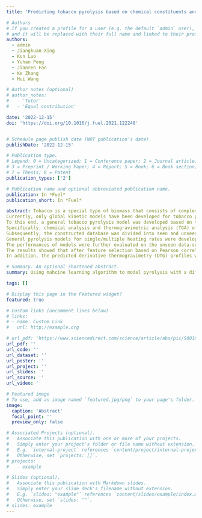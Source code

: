 ```yaml
---
title: 'Predicting tobacco pyrolysis based on chemical constituents and heating conditions using machine learning approaches'

# Authors
# If you created a profile for a user (e.g. the default `admin` user), write the username (folder name) here
# and it will be replaced with their full name and linked to their profile.
authors:
  - admin
  - Jiangkuan Xing
  - Kun Luo
  - Yuhan Peng
  - Jianren Fan
  - Ke Zhang
  - Hui Wang

# Author notes (optional)
# author_notes:
#   - 'Tutor'
#   - 'Equal contribution'

date: '2022-12-15'
doi: 'https://doi.org/10.1016/j.fuel.2021.122248'


# Schedule page publish date (NOT publication's date).
publishDate: '2022-12-15'

# Publication type.
# Legend: 0 = Uncategorized; 1 = Conference paper; 2 = Journal article;
# 3 = Preprint / Working Paper; 4 = Report; 5 = Book; 6 = Book section;
# 7 = Thesis; 8 = Patent
publication_types: ['2']

# Publication name and optional abbreviated publication name.
publication: In *Fuel*
publication_short: In *Fuel*

abstract: Tobacco is a special type of biomass that consists of complex chemical constituents. 
Currently, only global kinetic models have been developed for tobacco pyrolysis, but accurate kinetics considering the effects of the complex chemical constituents and heating conditions have not been well established. 
To this end, a general tobacco pyrolysis model was developed based on the complex chemical constituents and heating conditions using machine learning approaches.
Specifically, chemical analysis and thermogravimetric analysis (TGA) of 49 tobacco samples under a wide range of heating rates were first conducted by experiments and then used to construct a database for the model development. 
Subsequently, the constructed database was divided into seen and unseen data-sets for the model development and evaluation.
General pyrolysis models for single/multiple heating rates were developed from the seen data-set using an advanced machine learning approach, the Extremely Randomized Trees (Extra-Trees, ET).
The performances of models were further evaluated on the unseen data-set through comparisons with the experimental data.
The results showed that after feature selection based on Pearson correlation coefficient and hyper-parameters optimization, the trained models could accurately reproduce the tobacco pyrolysis behaviour on the unseen data with $R^{2}>0.967$ based on a single heating rate and with $R^{2}>0.974$ based on all heating rates.
In addition, the predicted derivative thermogravimetry (DTG) profiles were integrated to obtain the TGA profiles, and the results agreed very well with the experimental data ($R^{2}>0.99$)

# Summary. An optional shortened abstract.
summary: Using mahcine learning algorithm to model pyrolysis with a differential layer for imporving accuracy of model

tags: []

# Display this page in the Featured widget?
featured: true

# Custom links (uncomment lines below)
# links:
# - name: Custom Link
#   url: http://example.org

# url_pdf: 'https://www.sciencedirect.com/science/article/abs/pii/S0016236120303422?via%3Dihub'
url_pdf: ''
url_code: ''
url_dataset: ''
url_poster: ''
url_project: ''
url_slides: ''
url_source: ''
url_video: ''

# Featured image
# To use, add an image named `featured.jpg/png` to your page's folder.
image:
  caption: 'Abstract'
  focal_point: ''
  preview_only: false

# Associated Projects (optional).
#   Associate this publication with one or more of your projects.
#   Simply enter your project's folder or file name without extension.
#   E.g. `internal-project` references `content/project/internal-project/index.md`.
#   Otherwise, set `projects: []`.
# projects:
#   - example

# Slides (optional).
#   Associate this publication with Markdown slides.
#   Simply enter your slide deck's filename without extension.
#   E.g. `slides: "example"` references `content/slides/example/index.md`.
#   Otherwise, set `slides: ""`.
# slides: example
---
```


<!-- {{% callout note %}}
Click the _Cite_ button above to demo the feature to enable visitors to import publication metadata into their reference management software.
{{% /callout %}}

{{% callout note %}}
Create your slides in Markdown - click the _Slides_ button to check out the example.
{{% /callout %}}

Supplementary notes can be added here, including [code, math, and images](https://wowchemy.com/docs/writing-markdown-latex/). -->
